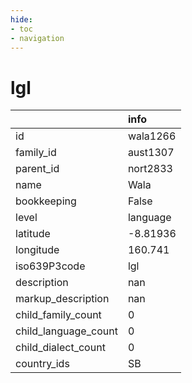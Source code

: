 ```yaml
---
hide:
- toc
- navigation
---
```

# lgl
|                      | info     |
|:---------------------|:---------|
| id                   | wala1266 |
| family_id            | aust1307 |
| parent_id            | nort2833 |
| name                 | Wala     |
| bookkeeping          | False    |
| level                | language |
| latitude             | -8.81936 |
| longitude            | 160.741  |
| iso639P3code         | lgl      |
| description          | nan      |
| markup_description   | nan      |
| child_family_count   | 0        |
| child_language_count | 0        |
| child_dialect_count  | 0        |
| country_ids          | SB       |